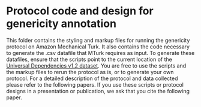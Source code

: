 # Protocol code and design for genericity annotation

This folder contains the styling and markup files for running the genericity protocol on Amazon Mechanical Turk. It also contains the code necessary to generate the .csv datafile that MTurk requires as input. To generate these datafiles, ensure that the scripts point to the current location of the [Universal Dependencies v1.2 dataset](https://github.com/UniversalDependencies/UD_English-EWT/releases/tag/r1.2). You are free to use the scripts and the markup files to rerun the protocol as is, or to generate your own protocol. For a detailed description of the protocol and data collected please refer to the following papers. If you use these scripts or protocol designs  in a presentation or publication, we ask that you cite the following paper.